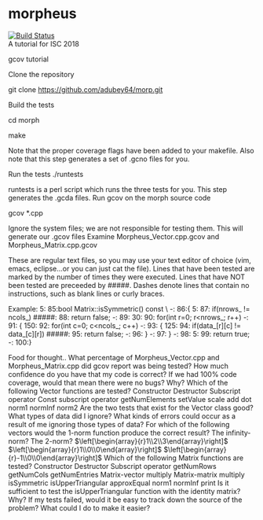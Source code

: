 # morpheus
[![Build Status](https://travis-ci.org/adubey64/morph.svg?branch=master)](https://travis-ci.org/adubey64/morph)  
A tutorial for ISC 2018

gcov tutorial

Clone the repository

git clone https://github.com/adubey64/morp.git

Build the tests

cd morph

make

Note that the proper coverage flags have been added to your makefile. Also note that this step generates a set of .gcno files for you.

Run the tests
./runtests

runtests is a perl script which runs the three tests for you. This step generates the .gcda files.
Run gcov on the morph source code

gcov *.cpp

Ignore the system files; we are not responsible for testing them. This will generate our .gcov files
Examine Morpheus_Vector.cpp.gcov and Morpheus_Matrix.cpp.gcov

These are regular text files, so you may use your text editor of choice (vim, emacs, eclipse...or you can just cat the file). Lines that have been tested are marked by the number of times they were executed. Lines that have NOT been tested are preceeded by #####. Dashes denote lines that contain no instructions, such as blank lines or curly braces.

Example: 
      5:   85:bool Matrix::isSymmetric() const \\
      -:   86:{
      5:   87:  if(nrows_ != ncols_)
  #####:   88:    return false;
      -:   89:
     30:   90:  for(int r=0; r<nrows_; r++)
      -:   91:  {
    150:   92:    for(int c=0; c<ncols_; c++)
      -:   93:    {
    125:   94:      if(data_[r][c] != data_[c][r])
  #####:   95:        return false;
      -:   96:    }
      -:   97:  }
      -:   98:
      5:   99:  return true;
      -:  100:}
   
Food for thought..
What percentage of Morpheus_Vector.cpp and Morpheus_Matrix.cpp did gcov report was being tested?
How much confidence do you have that my code is correct?
If we had 100% code coverage, would that mean there were no bugs? Why?
Which of the following Vector functions are tested?
Constructor
Destructor
Subscript operator
Const subscript operator
getNumElements
setValue
scale
add
dot
norm1
normInf
norm2
Are the two tests that exist for the Vector class good?
What types of data did I ignore?
What kinds of errors could occur as a result of me ignoring those types of data?
For which of the following vectors would the 1-norm function produce the correct result? The infinity-norm? The 2-norm?
$\left[\begin{array}{r}1\\2\\3\end{array}\right]$ $\left[\begin{array}{r}1\\0\\0\end{array}\right]$ $\left[\begin{array}{r}-1\\0\\0\end{array}\right]$
Which of the following Matrix functions are tested?
Constructor
Destructor
Subscript operator
getNumRows
getNumCols
getNumEntries
Matrix-vector multiply
Matrix-matrix multiply
isSymmetric
isUpperTriangular
approxEqual
norm1
normInf
print
Is it sufficient to test the isUpperTriangular function with the identity matrix? Why?
If my tests failed, would it be easy to track down the source of the problem? What could I do to make it easier?
